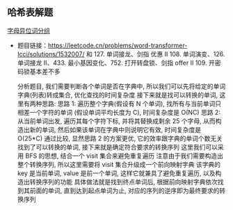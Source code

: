 ## 哈希表解题

[字母异位词分组](https://github.com/1684838553/arithmeticQuestions/issues/11)

- 题目链接：https://leetcode.cn/problems/word-transformer-lcci/solutions/1532007/
  和 127. 单词接龙、剑指 优惠 II 108. 单词演变、126. 单词接龙 II、433. 最小基因变化、752. 打开转盘锁、剑指 offer II 109. 开密码锁基本差不多

  分析题目, 我们需要判断各个单词是否在字典中, 所以我们可以先将给定的单词字典(列表)转成集合, 优化查找的时间复杂度
  接下来就是找可以转换的单词, 这里有两种思路:
  思路 1: 遍历整个字典(假设有 N 个单词), 找所有与当前单词只相差一个字符的单词 (假设单词平均长度为 C), 时间复杂度是 O(NC)
  思路 2: 从当前单词出发, 遍历其每个字符下标, 并将其替换成剩余 25 个字母, 从而构造出新的单词, 然后如果该单词在字典中则说明它有效, 时间复杂度是 O(25\*C)
  通过比较, 显然思路 2 的方案更优, 它的效率跟字典的单词个数无关
  找到了可以转换的单词, 接下来就是确定符合要求的转换序列
  这里我们可以采用 BFS 的思想, 结合一个 visit 集合来避免重复遍历
  注意由于我们需要构造出整个转换序列, 所以这里需要将 visit 集合升级成一个前向映射字典
  该字典的 key 是当前单词, value 是前一个单词, 这样它就兼具了避免重复遍历, 以及构造出转换序列的功能
  具体做法就是找到终点单词后, 根据前向映射字典依次找到其前面的单词, 直到达到起点单词为止, 对应的序列的逆序即为最终要求的转换序列
